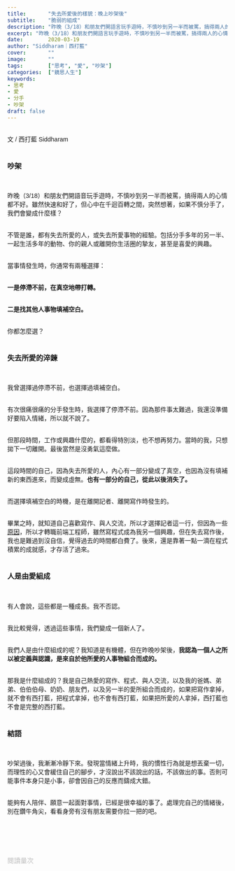 ```yaml
---
title:       "失去所愛後的樣貌：晚上吵架後"
subtitle:    "脆弱的組成"
description: "昨晚（3/18）和朋友們開語言玩手遊時，不慎吵到另一半而被罵，搞得兩人的心情都不好。雖然快速和好了，但心中在千迴百轉之間，突然想著，如果不慎分手了，我們會變成什麼樣？"
excerpt: "昨晚（3/18）和朋友們開語言玩手遊時，不慎吵到另一半而被罵，搞得兩人的心情都不好。雖然快速和好了，但心中在千迴百轉之間，突然想著，如果不慎分手了，我們會變成什麼樣？"
date:        2020-03-19
author: "Siddharam｜西打藍"
cover:       ""
image:       ""
tags:        ["思考", "愛", "吵架"]
categories:  ["鏡思人生"]
keywords:
- 思考
- 愛
- 分手
- 吵架
draft: false
---
```


<article style="font-family: 'Noto Sans TC', '微軟正黑體', sans-serif; font-weight: 300;">

<br>文 / 西打藍 Siddharam<br><br>

<h3 class="article-h1-color">吵架</h3><br>

昨晚（3/18）和朋友們開語音玩手遊時，不慎吵到另一半而被罵，搞得兩人的心情都不好。雖然快速和好了，但心中在千迴百轉之間，突然想著，如果不慎分手了，我們會變成什麼樣？<br><br>

不管是誰，都有失去所愛的人，或失去所愛事物的經驗。包括分手多年的另一半、一起生活多年的動物、你的親人或離開你生活圈的摯友，甚至是喜愛的興趣。<br><br>

當事情發生時，你通常有兩種選擇：<br><br>

<b>一是停滯不前，在真空地帶打轉。</b><br><br>

<b>二是找其他人事物填補空白。</b><br><br>

你都怎麼選？<br><br>

<h3 class="article-h1-color">失去所愛的淬鍊</h3><br>

我曾選擇過停滯不前，也選擇過填補空白。<br><br>

有次很痛很痛的分手發生時，我選擇了停滯不前。因為那件事太難過，我還沒準備好要陷入情緒，所以就不說了。<br><br>

但那段時間，工作或興趣什麼的，都看得特別淡，也不想再努力。當時的我，只想拋下一切離開。最後當然是沒勇氣這麼做。<br><br>

這段時間的自己，因為失去所愛的人，內心有一部分變成了真空，也因為沒有填補新的東西進來，而變成虛無。<b>也有一部分的自己，從此以後消失了。</b><br><br>

而選擇填補空白的時機，是在離開記者、離開寫作時發生的。<br><br>

畢業之時，就知道自己喜歡寫作、與人交流，所以才選擇記者這一行，但因為一些<a href="https://siddharam.com.tw/post/20200301/" target="_blank">原因</a>，所以才轉職前端工程師，雖然寫程式成為我另一個興趣，但在失去寫作後，我也是難過到沒自信，覺得過去的時間都白費了。後來，還是靠著一點一滴在程式積累的成就感，才存活了過來。<br><br>


<h3 class="article-h1-color">人是由愛組成</h3><br>

有人會說，這些都是一種成長。我不否認。<br><br>

我比較覺得，透過這些事情，我們變成一個新人了。<br><br>

我們人是由什麼組成的呢？我知道是有機體，但在昨晚吵架後，<b>我認為一個人之所以被定義與認識，是來自於他所愛的人事物組合而成的。</b><br><br>

那我是什麼組成的？我是自己熱愛的寫作、程式、與人交流，以及我的爸媽、弟弟、伯伯伯母、奶奶、朋友們，以及另一半的愛所組合而成的，如果把寫作拿掉，就不會有西打藍，把程式拿掉，也不會有西打藍，如果把所愛的人拿掉，西打藍也不會是完整的西打藍。<br><br>


<h3 class="article-h1-color">結語</h3><br>

吵架過後，我漸漸冷靜下來。發現當情緒上升時，我的慣性行為就是想丟棄一切，而理性的心又會緩住自己的腳步，才沒說出不該說出的話，不該做出的事。否則可能事件本身只是小事，卻會因自己的反應而鑄成大錯。<br><br>

能夠有人陪伴、願意一起面對事情，已經是很幸福的事了。處理完自己的情緒後，別在鑽牛角尖，看看身旁有沒有朋友需要你拉一把的吧。<br><br>



<br><br><br>

</article>

<div style="color: #bfbfbf; font-size: 15px;" id="busuanzi_container_page_pv">
  閱讀量<span id="busuanzi_value_page_pv"></span>次
</div>

<script src="../../js/post.js"></script>




